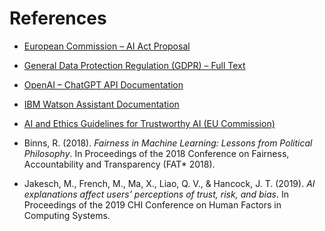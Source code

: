 # References

- [European Commission – AI Act Proposal](https://artificialintelligenceact.eu/)
- [General Data Protection Regulation (GDPR) – Full Text](https://gdpr-info.eu/)
- [OpenAI – ChatGPT API Documentation](https://platform.openai.com/docs)
- [IBM Watson Assistant Documentation](https://cloud.ibm.com/docs/watson-assistant)
- [AI and Ethics Guidelines for Trustworthy AI (EU Commission)](https://digital-strategy.ec.europa.eu/en/library/ethics-guidelines-trustworthy-ai)

- Binns, R. (2018). *Fairness in Machine Learning: Lessons from Political Philosophy*. In Proceedings of the 2018 Conference on Fairness, Accountability and Transparency (FAT* 2018).

- Jakesch, M., French, M., Ma, X., Liao, Q. V., & Hancock, J. T. (2019). *AI explanations affect users’ perceptions of trust, risk, and bias*. In Proceedings of the 2019 CHI Conference on Human Factors in Computing Systems.